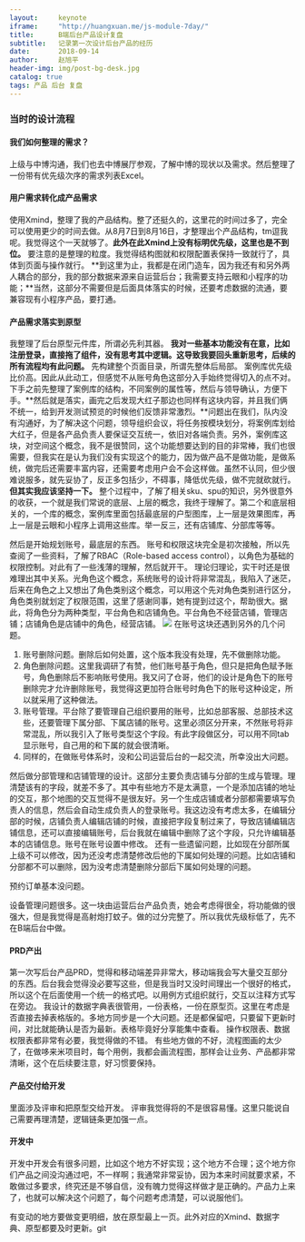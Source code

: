```yaml
---
layout:     keynote
iframe:     "http://huangxuan.me/js-module-7day/"
title:      B端后台产品设计复盘
subtitle:   记录第一次设计后台产品的经历
date:       2018-09-14
author:     赵旭平
header-img: img/post-bg-desk.jpg
catalog: true
tags: 产品 后台 复盘
---
```

### 当时的设计流程
#### 我们如何整理的需求？
上级与中博沟通，我们也去中博展厅参观，了解中博的现状以及需求。然后整理了一份带有优先级次序的需求列表Excel。
#### 用户需求转化成产品需求
使用Xmind，整理了我的产品结构。整了还挺久的，这里花的时间过多了，完全可以使用更少的时间去做。从8月7日到8月16日，才整理出个产品结构，tm逗我呢。我觉得这个一天就够了。**此外在此Xmind上没有标明优先级，这里也是不到位。**
要注意的是整理的粒度。我觉得结构图就和权限配置表保持一致就行了，具体到页面与操作就行。
**到这里为止，我都是在闭门造车，因为我还有和另外两人耦合的部分，我的部分数据来源来自运营后台；我需要支持云眼和小程序的功能；**当然，这部分不需要但是后面具体落实的时候，还要考虑数据的流通，要兼容现有小程序产品，要打通。
#### 产品需求落实到原型
我整理了后台原型元件库，所谓必先利其器。
**我对一些基本功能没有在意，比如注册登录，直接拖了组件，没有思考其中逻辑。这导致我要回头重新思考，后续的所有流程均有此问题。**
先构建整个页面目录，所谓先整体后局部。
案例库优先级比价高。因此从此动工，但感觉不从账号角色这部分入手始终觉得切入的点不对。下手之前先整理了案例库的结构，不同案例的属性等，然后与领导确认，方便下手。**然后就是落实，画完之后发现大红子那边也同样有这块内容，并且我们俩不统一，给到开发测试预览的时候他们反馈非常激烈。**问题出在我们，队内没有沟通好，为了解决这个问题，领导组织会议，将任务按模块划分，将案例库划给大红子，但是各产品负责人要保证交互统一，依旧对各端负责。另外，案例库这块，对空间这个概念，我不是很赞同，这个功能想要达到的目的非常棒，我们也很需要，但我实在是认为我们没有实现这个的能力，因为做产品不是做功能，是做系统，做完后还需要丰富内容，还需要考虑用户会不会这样做。虽然不认同，但少很难说服多，就先妥协了，反正多包括少，不碍事，降低优先级，做不完就砍就行。**但其实我应该坚持一下。**
整个过程中，了解了相关sku、spu的知识，另外很意外的收获，一个就是我们常说的底层、上层的概念，我终于理解了。第二个和底层相关的，一个库的概念，案例库里面包括最底层的户型图库，上一层是效果图库，再上一层是云眼和小程序上调用这些库。举一反三，还有店铺库、分部库等等。

然后是开始规划账号，最底层的东西。
账号和权限这块完全是初次接触，所以先查阅了一些资料，了解了RBAC（Role-based access control），以角色为基础的权限控制。对此有了一些浅薄的理解，然后就开干。
理论归理论，实干时还是很难理出其中关系。光角色这个概念，系统账号的设计将非常混乱，我陷入了迷茫，后来在角色之上又想出了角色类别这个概念，可以用这个先对角色类别进行区分，角色类别就划定了权限范围，这里了感谢同事，她有提到过这个，帮助很大。据此，将角色分为两种类型，平台角色和店铺角色。平台角色不经营店铺，管理店铺；店铺角色是店铺中的角色，经营店铺。
![](https://ws1.sinaimg.cn/large/006tNbRwgy1fv91zonz6aj30bn0e5wg2.jpg)
在账号这块还遇到另外的几个问题。
1. 账号删除问题。删除后如何处置，这个版本我没有处理，先不做删除功能。
2. 角色删除问题。这里我调研了有赞，他们账号基于角色，但只是把角色赋予账号，角色删除后不影响账号使用。我又问了仓哥，他们的设计是角色下的账号删除完才允许删除账号，我觉得这更加符合账号时角色下的账号这种设定，所以就采用了这种做法。
3. 账号管理。平台除了要管理自己组织要用的账号，比如总部客服、总部技术这些，还要管理下属分部、下属店铺的账号。这里必须区分开来，不然账号将非常混乱，所以我引入了账号类型这个字段。有此字段做区分，可以用不同tab显示账号，自己用的和下属的就会很清晰。
4. 同样的，在做账号体系时，没和公司运营后台的一起交流，所幸没出大问题。

然后做分部管理和店铺管理的设计。这部分主要负责店铺与分部的生成与管理。理清楚该有的字段，就差不多了。其中有些地方不是太满意，一个是添加店铺的地址的交互，那个地图的交互觉得不是很友好。另一个生成店铺或者分部都需要填写负责人的信息，然后会自动生成负责人的登录账号。我这边没有考虑太多，在编辑分部的时候，店铺负责人编辑店铺的时候，直接把字段复制过来了，导致店铺编辑店铺信息，还可以直接编辑账号，后台我就在编辑中删除了这个字段，只允许编辑基本的店铺信息。账号在账号设置中修改。
还有一些遗留问题，比如现在分部所属上级不可以修改，因为还没考虑清楚修改后他的下属如何处理的问题。比如店铺和分部都不可以删除，因为没考虑清楚删除分部后下属如何处理的问题。

预约订单基本没问题。

设备管理问题很多。这一块由运营后台产品负责，她会考虑得很全，将功能做的很强大，但是我觉得是高射炮打蚊子。做的过分完整了。所以我优先级标低了，先不在B端后台中做。

#### PRD产出
第一次写后台产品PRD，觉得和移动端差异非常大，移动端我会写大量交互部分的东西。后台我会觉得没必要写这些，但是我当时又没时间理出一个很好的格式，所以这个在后面使用一个统一的格式吧。以用例方式组织就行，交互以注释方式写在旁边。
我设计的数据字典表很管用，一份表格，一份在原型页。这里在考虑是否直接去掉表格版的。多地方同步是一个大问题。还是都保留吧，只要留下更新时间，对比就能确认是否为最新。表格毕竟好分享能集中查看。
操作权限表、数据权限表都非常有必要，我觉得做的不错。
有些地方做的不好，流程图画的太少了，在做哆来米项目时，每个用例，我都会画流程图，那样会让业务、产品都非常清晰，这个在后续要注意，好习惯要保持。

#### 产品交付给开发
里面涉及评审和把原型交给开发。
评审我觉得将的不是很容易懂。这里只能说自己需要再理清楚，逻辑链条更加强一点。

#### 开发中
开发中开发会有很多问题，比如这个地方不好实现；这个地方不合理；这个地方你们产品之间没沟通过吧，不一样啊；我通常非常妥协，因为本来时间就要求紧，不敢做过多要求，终究还是不够自信，没有魄力觉得这样做才是正确的。产品力上来了，也就可以解决这个问题了，每个问题考虑清楚，可以说服他们。

有变动的地方要做变更明细，放在原型最上一页。此外对应的Xmind、数据字典、原型都要及时更新。git